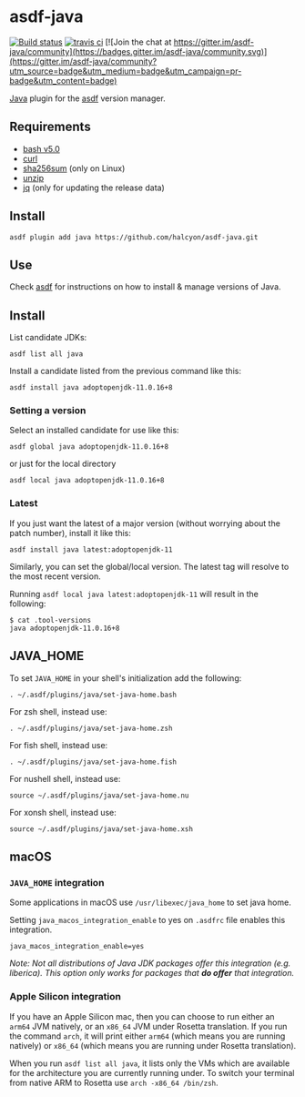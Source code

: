 # asdf-java

[![Build status](https://github.com/halcyon/asdf-java/workflows/asdf-java%20Tests/badge.svg?branch=master)](https://github.com/halcyon/asdf-java/actions?query=workflow%3A%22asdf-java+Tests%22+branch%3Amaster) [![travis ci](https://travis-ci.org/halcyon/asdf-java.svg?branch=master)](https://travis-ci.org/halcyon/asdf-java) [![Join the chat at https://gitter.im/asdf-java/community](https://badges.gitter.im/asdf-java/community.svg)](https://gitter.im/asdf-java/community?utm_source=badge&utm_medium=badge&utm_campaign=pr-badge&utm_content=badge)

[Java](https://www.java.com/en/) plugin for the [asdf](https://github.com/asdf-vm/asdf) version manager.

## Requirements
- [bash v5.0](https://www.gnu.org/software/bash/)
- [curl](https://curl.haxx.se/)
- [sha256sum](https://www.gnu.org/software/coreutils/) (only on Linux)
- [unzip](http://infozip.sourceforge.net/UnZip.html)
- [jq](https://stedolan.github.io/jq/) (only for updating the release data)

## Install

```
asdf plugin add java https://github.com/halcyon/asdf-java.git
```

## Use

Check [asdf](https://asdf-vm.github.io/asdf/) for instructions on how to install & manage versions of Java.

## Install

List candidate JDKs:

```
asdf list all java
```

Install a candidate listed from the previous command like this:

```
asdf install java adoptopenjdk-11.0.16+8
```

### Setting a version

Select an installed candidate for use like this:

```
asdf global java adoptopenjdk-11.0.16+8
```
or just for the local directory
```
asdf local java adoptopenjdk-11.0.16+8
```

### Latest

If you just want the latest of a major version (without worrying about the patch number), install it like this:

```
asdf install java latest:adoptopenjdk-11
```

Similarly, you can set the global/local version. The latest tag will resolve to the most recent version.

Running `asdf local java latest:adoptopenjdk-11` will result in the following:

```shell
$ cat .tool-versions
java adoptopenjdk-11.0.16+8
```

## JAVA_HOME
To set `JAVA_HOME` in your shell's initialization add the following:

`. ~/.asdf/plugins/java/set-java-home.bash`

For zsh shell, instead use:

`. ~/.asdf/plugins/java/set-java-home.zsh`

For fish shell, instead use:

`. ~/.asdf/plugins/java/set-java-home.fish`

For nushell shell, instead use:

`source ~/.asdf/plugins/java/set-java-home.nu`

For xonsh shell, instead use:

`source ~/.asdf/plugins/java/set-java-home.xsh`

## macOS

### `JAVA_HOME` integration

Some applications in macOS use `/usr/libexec/java_home` to set java home.

Setting `java_macos_integration_enable` to yes on `.asdfrc` file enables this integration.

```
java_macos_integration_enable=yes
```

_Note: Not all distributions of Java JDK packages offer this integration (e.g. liberica). This option only works for packages that **do offer** that integration._

### Apple Silicon integration

If you have an Apple Silicon mac, then you can choose to run either an `arm64` JVM natively, or an `x86_64` JVM under Rosetta translation. If you run the command `arch`, it will print either `arm64` (which means you are running natively) or `x86_64` (which means you are running under Rosetta translation).

When you run `asdf list all java`, it lists only the VMs which are available for the architecture you are currently running under. To switch your terminal from native ARM to Rosetta use `arch -x86_64 /bin/zsh`.
